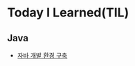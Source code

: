 #  Today I Learned(TIL)
## Java
* [자바 개발 환경 구축](https://github.com/Hhhhhwon/TIL/blob/main/Java/%EA%B0%9C%EB%B0%9C%ED%99%98%EA%B2%BD%EA%B5%AC%EC%B6%95.md#%EC%9E%90%EB%B0%94-%EA%B0%9C%EB%B0%9C-%ED%99%98%EA%B2%BD-%EA%B5%AC%EC%B6%95)